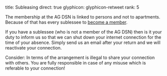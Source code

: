 title: Subleasing
direct: true
glyphicon: glyphicon-retweet
rank: 5

The membership at the AG DSN is linked to persons and not to apartments. Because of that has every sublessee to [become a member](registration).

If you have a sublessee (who is not a member of the AG DSN) then is it your duty to inform us so that we can shut down your internet connection for the time of your absence. Simply send us an email after your return and we will reactivate your connection.

Consider: In terms of the arrangement is illegal to share your connection with others. You are fully responsible in case of any misuse which is referable to your connection!

